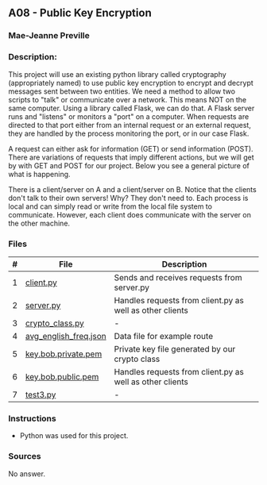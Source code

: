 ## A08 - Public Key Encryption
### Mae-Jeanne Preville 
### Description:

This project will use an existing python library called cryptography (appropriately named) to use public key encryption to encrypt and decrypt messages sent between two entities. We need a method to allow two scripts to "talk" or communicate over a network. This means NOT on the same computer. Using a library called Flask, we can do that. A Flask server runs and "listens" or monitors a "port" on a computer. When requests are directed to that port either from an internal request or an external request, they are handled by the process monitoring the port, or in our case Flask.

A request can either ask for information (GET) or send information (POST). There are variations of requests that imply different actions, but we will get by with GET and POST for our project. Below you see a general picture of what is happening.

There is a client/server on A and a client/server on B. Notice that the clients don't talk to their own servers! Why? They don't need to. Each process is local and can simply read or write from the local file system to communicate. However, each client does communicate with the server on the other machine.

### Files

|   #   | File                       | Description                                                |
| :---: | -------------------------- | ---------------------------------------------------------- |
|   1   | [client.py](./client.py)   | Sends and receives requests from server.py   |
|   2   | [server.py](./server.py)   | Handles requests from client.py as well as other clients  |
|   3   | [crypto_class.py](./crypto_class.py)   | -  |
|   4   | [avg_english_freq.json](./avg_english_freq.json)   | Data file for example route  |
|   5   | [key.bob.private.pem](./key.bob.private.pem)   | Private key file generated by our crypto class  |
|   6   | [key.bob.public.pem](./key.bob.public.pem)   | Handles requests from client.py as well as other clients  |
|   7   | [test3.py](./test3.py)   | -  |


### Instructions

- Python was used for this project.

### Sources
No answer.
